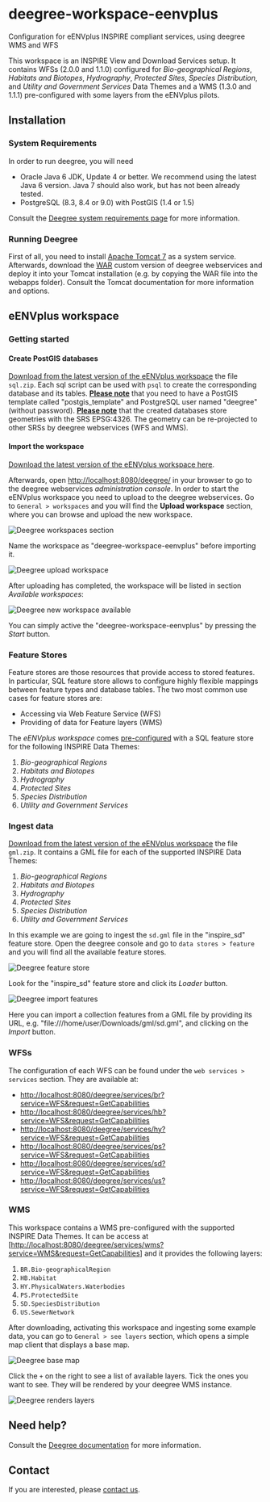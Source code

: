 # deegree-workspace-eenvplus
Configuration for eENVplus INSPIRE compliant services, using deegree WMS and WFS

This workspace is an INSPIRE View and Download Services setup. It contains WFSs (2.0.0 and 1.1.0) configured for *Bio-geographical Regions*, *Habitats and Biotopes*, *Hydrography*, *Protected Sites*, *Species Distribution*, and *Utility and Government Services* Data Themes and a WMS (1.3.0 and 1.1.1) pre-configured with some layers from the eENVplus pilots.

## Installation

### System Requirements

In order to run deegree, you will need

- Oracle Java 6 JDK, Update 4 or better. We recommend using the latest Java 6 version. Java 7 should also work, but has not been already tested.
- PostgreSQL (8.3, 8.4 or 9.0) with PostGIS (1.4 or 1.5)

Consult the [Deegree system requirements page](http://download.deegree.org/documentation/3.3.15/html/installation.html#system-requirements) for more information.

### Running Deegree

First of all, you need to install [Apache Tomcat 7](http://tomcat.apache.org/) as a system service. Afterwards, download the [WAR](https://github.com/eENVplus/deegree3/releases/download/deegree-3.3.15-fixed/deegree-webservices-3.3.15-fixed.war) custom version of deegree webservices and deploy it into your Tomcat installation (e.g. by copying the WAR file into the webapps folder). Consult the Tomcat documentation for more information and options.

## eENVplus workspace

### Getting started

#### Create PostGIS databases

[Download from the latest version of the eENVplus workspace](https://github.com/eENVplus/deegree-workspace-eenvplus/releases) the file `sql.zip`. Each sql script can be used with `psql` to create the corresponding database and its tables.
**<u>Please note</u>** that you need to have a PostGIS template called "postgis_template" and PostgreSQL user named "deegree" (without password).
**<u>Please note</u>** that the created databases store geometries with the SRS EPSG:4326. The geometry can be re-projected to other SRSs by deegree webservices (WFS and WMS).

####  Import the workspace

[Download the latest version of the eENVplus workspace here](https://github.com/eENVplus/deegree-workspace-eenvplus/releases). 

Afterwards, open [http://localhost:8080/deegree/](http://localhost:8080/deegree/) in your browser to go to the deegree webservices *administration console*.
In order to start the eENVplus workspace you need to upload to the deegree webservices. Go to `General > workspaces` and you will find the **Upload workspace** section, where you can browse and upload the new workspace.

![Deegree workspaces section](https://raw.githubusercontent.com/eENVplus/deegree-workspace-eenvplus/screenshots/console_workspaces.png "Workspaces Section")

Name the workspace as "deegree-workspace-eenvplus" before importing it.

![Deegree upload workspace](https://raw.githubusercontent.com/eENVplus/deegree-workspace-eenvplus/screenshots/console_upload.png "Upload Workspace")

After uploading has completed, the workspace will be listed in section *Available workspaces*:

![Deegree new workspace available](https://raw.githubusercontent.com/eENVplus/deegree-workspace-eenvplus/screenshots/console_workspace_available.png "New Workspace Available")

You can simply active the "deegree-workspace-eenvplus" by pressing the *Start* button.

### Feature Stores

Feature stores are those resources that provide access to stored features. In particular, SQL feature store allows to configure highly flexible mappings between feature types and database tables.
The two most common use cases for feature stores are:

- Accessing via Web Feature Service (WFS)
- Providing of data for Feature layers (WMS)

The *eENVplus workspace* comes <u>pre-configured</u> with a SQL feature store for the following INSPIRE Data Themes:

1. *Bio-geographical Regions*
2. *Habitats and Biotopes*
3. *Hydrography*
4. *Protected Sites*
5. *Species Distribution*
6. *Utility and Government Services*

### Ingest data

[Download from the latest version of the eENVplus workspace](https://github.com/eENVplus/deegree-workspace-eenvplus/releases) the file `gml.zip`. It contains a GML file for each of the supported INSPIRE Data Themes:

1. *Bio-geographical Regions*
2. *Habitats and Biotopes*
3. *Hydrography*
4. *Protected Sites*
5. *Species Distribution*
6. *Utility and Government Services*

In this example we are going to ingest the `sd.gml` file in the "inspire_sd" feature store.
Open the deegree console and go to `data stores > feature` and you will find all the available feature stores.

![Deegree feature store](https://raw.githubusercontent.com/eENVplus/deegree-workspace-eenvplus/screenshots/console_featurestore.png "Featurestore Section")

Look for the "inspire_sd" feature store and click its *Loader* button.

![Deegree import features](https://raw.githubusercontent.com/eENVplus/deegree-workspace-eenvplus/screenshots/console_import.png "Import GML feature")

Here you can import a collection features from a GML file by providing its URL, e.g. "file:///home/user/Downloads/gml/sd.gml", and clicking on  the *Import* button.

### WFSs

The configuration of each WFS can be found under the `web services > services` section. They are available at:

- [http://localhost:8080/deegree/services/br?service=WFS&request=GetCapabilities](http://localhost:8080/deegree/services/br?service=WFS&request=GetCapabilities)
- [http://localhost:8080/deegree/services/hb?service=WFS&request=GetCapabilities](http://localhost:8080/deegree/services/hb?service=WFS&request=GetCapabilities)
- [http://localhost:8080/deegree/services/hy?service=WFS&request=GetCapabilities](http://localhost:8080/deegree/services/hy?service=WFS&request=GetCapabilities)
- [http://localhost:8080/deegree/services/ps?service=WFS&request=GetCapabilities](http://localhost:8080/deegree/services/ps?service=WFS&request=GetCapabilities)
- [http://localhost:8080/deegree/services/sd?service=WFS&request=GetCapabilities](http://localhost:8080/deegree/services/sd?service=WFS&request=GetCapabilities)
- [http://localhost:8080/deegree/services/us?service=WFS&request=GetCapabilities](http://localhost:8080/deegree/services/us?service=WFS&request=GetCapabilities)

### WMS

This workspace contains a WMS pre-configured with the supported INSPIRE Data Themes. It can be access at [[http://localhost:8080/deegree/services/wms?service=WMS&request=GetCapabilities](http://localhost:8080/deegree/services/us?service=WFS&request=GetCapabilities)] and it provides the following layers:

1. `BR.Bio-geographicalRegion`
2. `HB.Habitat`
3. `HY.PhysicalWaters.Waterbodies`
4. `PS.ProtectedSite`
5. `SD.SpeciesDistribution`
6. `US.SewerNetwork`

After downloading, activating this workspace and ingesting some example data, you can go to `General > see layers` section, which opens a simple map client that displays a base map. 

![Deegree base map](https://raw.githubusercontent.com/eENVplus/deegree-workspace-eenvplus/screenshots/console_map.png "Base Map")

Click the `+` on the right to see a list of available layers. Tick the ones you want to see. They will be rendered by your deegree WMS instance.

![Deegree renders layers](https://raw.githubusercontent.com/eENVplus/deegree-workspace-eenvplus/screenshots/console_layers.png "Example layers")

## Need help?

Consult the [Deegree documentation](http://download.deegree.org/documentation/3.3.15/html/index.html) for more information.

## Contact

If you are interested, please [contact us](mailto:umberto.di.staso@graphitech.it).
